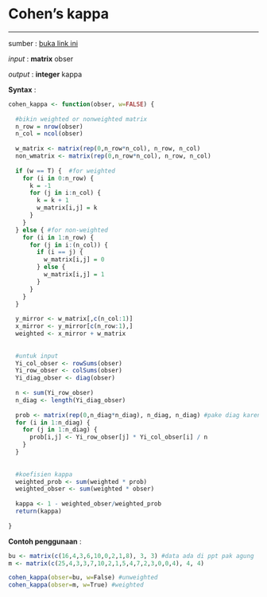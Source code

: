 # Cohen’s kappa 
--------------------------------------------------------------------------------
sumber : [buka link ini](https://www.real-statistics.com/reliability/interrater-reliability/weighted-cohens-kappa/)

*input* : **matrix** obser

*output* : **integer** kappa




**Syntax** :

```R
cohen_kappa <- function(obser, w=FALSE) {
  
  #bikin weighted or nonweighted matrix
  n_row = nrow(obser)
  n_col = ncol(obser)
  
  w_matrix <- matrix(rep(0,n_row*n_col), n_row, n_col)
  non_wmatrix <- matrix(rep(0,n_row*n_col), n_row, n_col)
  
  if (w == T) {  #for weighted
    for (i in 0:n_row) {
      k = -1
      for (j in i:n_col) {
        k = k + 1
        w_matrix[i,j] = k
      }
    }
  } else { #for non-weighted
    for (i in 1:n_row) {
      for (j in i:(n_col)) {
        if (i == j) {
          w_matrix[i,j] = 0
        } else {
          w_matrix[i,j] = 1
        }
      }
    }
  }
  
  y_mirror <- w_matrix[,c(n_col:1)]
  x_mirror <- y_mirror[c(n_row:1),]
  weighted <- x_mirror + w_matrix
    
  
  #untuk input
  Yi_col_obser <- rowSums(obser) 
  Yi_row_obser <- colSums(obser)
  Yi_diag_obser <- diag(obser)
  
  n <- sum(Yi_row_obser)
  n_diag <- length(Yi_diag_obser)
  
  prob <- matrix(rep(0,n_diag*n_diag), n_diag, n_diag) #pake diag karena matrix simetris
  for (i in 1:n_diag) {
    for (j in 1:n_diag) {
      prob[i,j] <- Yi_row_obser[j] * Yi_col_obser[i] / n
    }
  }
  
  
  #koefisien kappa
  weighted_prob <- sum(weighted * prob)
  weighted_obser <- sum(weighted * obser)
  
  kappa <- 1 - weighted_obser/weighted_prob
  return(kappa)
    
}

```

**Contoh penggunaan** :
```R
bu <- matrix(c(16,4,3,6,10,0,2,1,8), 3, 3) #data ada di ppt pak agung
m <- matrix(c(25,4,3,3,7,10,2,1,5,4,7,2,3,0,0,4), 4, 4) 

cohen_kappa(obser=bu, w=False) #unweighted
cohen_kappa(obser=m, w=True) #weighted

```

